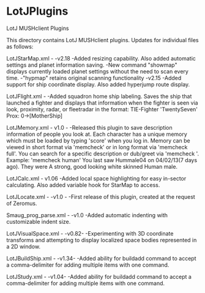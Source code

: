 LotJPlugins
===========

LotJ MUSHclient Plugins

This directory contains LotJ MUSHclient plugins. Updates for individual files as follows:

LotJStarMap.xml -
-v2.18
  -Added resizing capability. Also added automatic settings and planet information saving.
  -New command "showmap" displays currently loaded planet settings without the need to scan every time.
  -"hypmap" retains original scanning functionality
-v2.15 
  -Added support for ship coordinate display. Also added hyperjump route display.

LotJFlight.xml -
  -Added squadron home ship labeling. Saves the ship that launched a fighter and displays that information when 
   the fighter is seen via look, proximity, radar, or fleetradar in the format:
   TIE-Fighter 'TwentySeven'  Prox: 0->[MotherShip]
   
LotJMemory.xml - 
v1.0 -
  -Released this plugin to save description information of people you look at. Each character has a unique memory
   which must be loaded by typing 'score' when you log in. Memory can be viewed in short format via 'memcheck' or 
   in long format via 'memcheck full'. You can search for a specific description or dub/greet via 'memcheck <name>'.
   Example: 'memcheck human'
   You last saw Hummale04 on 04/02/13(7 days ago). They were A strong, good looking white skinned Human male.

LotJCalc.xml -
v1.06
  -Added local space highlighting for easy in-sector calculating. Also added variable hook for StarMap to access.
  
LotJLocate.xml - 
-v1.0 -
  -First release of this plugin, created at the request of Zeromus.
  
Smaug_prog_parse.xml -
-v1.0
  -Added automatic indenting with customizable indent size.
  
LotJVisualSpace.xml -
-v0.82-
  -Experimenting with 3D coordinate transforms and attempting to display localized space bodies represented in a 2D window.

LotJBuildShip.xml - 
-v1.34-
  -Added ability for buildadd command to accept a comma-delimiter for adding multiple items with one command.
  
LotJStudy.xml -
-v1.04-
  -Added ability for buildadd command to accept a comma-delimiter for adding multiple items with one command.